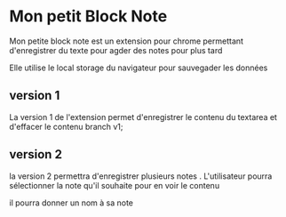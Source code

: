 # Mon petit Block Note

Mon petite block note est un extension pour chrome permettant d'enregistrer du texte pour agder des notes pour plus tard

Elle utilise le local storage du navigateur pour sauvegader les données

## version 1

La version 1 de l'extension permet d'enregistrer le contenu du textarea et d'effacer le contenu
branch v1;

## version 2

la version 2 permettra d'enregistrer plusieurs notes .
L'utilisateur pourra sélectionner la note qu'il souhaite pour en voir le contenu

il pourra donner un nom à sa note
